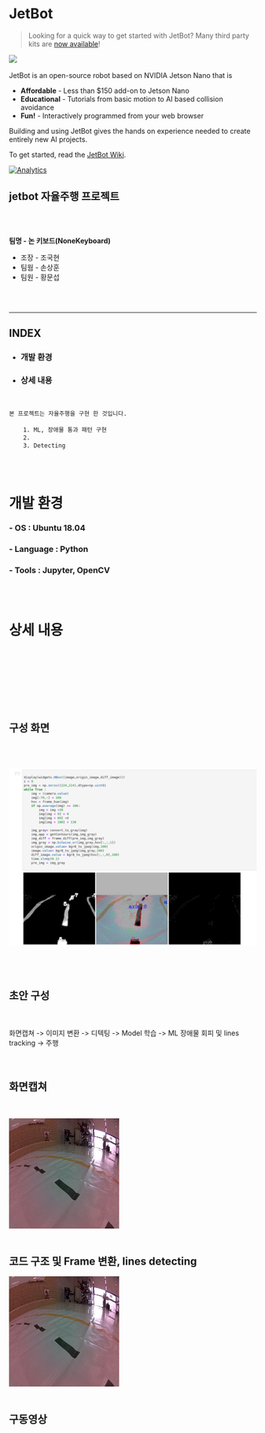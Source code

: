 # JetBot

<!--[<img src="https://img.shields.io/discord/553852754058280961.svg">](https://discord.gg/Ady6NtF) -->

> Looking for a quick way to get started with JetBot?  Many third party kits are [now available](../../wiki/third-party-kits)!

<img src="../..//wiki/images/jetson-jetbot-illustration_1600x1260.png" height="256">

JetBot is an open-source robot based on NVIDIA Jetson Nano that is

* **Affordable** - Less than $150 add-on to Jetson Nano
* **Educational** - Tutorials from basic motion to AI based collision avoidance
* **Fun!** - Interactively programmed from your web browser

Building and using JetBot gives the hands on experience needed to create entirely new AI projects.

To get started, read the [JetBot Wiki](https://github.com/NVIDIA-AI-IOT/jetbot/wiki).


[![Analytics](https://ga-beacon.appspot.com/UA-135919510-1/jetbot/README?pixel)](https://github.com/igrigorik/ga-beacon)


## jetbot 자율주행 프로젝트
<Br><br>

  
**팀명 - 논 키보드(NoneKeyboard)**

*   조장 - 조국현
*   팀웜 - 손상훈
*   팀원 - 황문섭

<br><br>

----

## INDEX
*    ### 개발 환경
*    ### 상세 내용

<br>

```
본 프로젝트는 자율주행을 구현 한 것입니다.

    1. ML, 장애물 통과 패턴 구현
    2.   
    3. Detecting

```
<br><br>

# 개발 환경
### - OS : Ubuntu 18.04
### - Language : Python
### - Tools : Jupyter, OpenCV

<br><br>

# 상세 내용
<br><br>

<br><br><br><br>

## 구성 화면
<br><br><br>
<img src ='Frame_diff.png'>  
<br><br><br>

## 초안 구성
<br><br>
화면캡쳐 -> 이미지 변환 -> 디텍팅 -> Model 학습 ->  ML 장애물 회피 및 lines tracking -> 주행<br>
<br><br>

## 화면캡쳐 
<br><br>
<img src = 'xy_024_047_10a2944e-3f66-11eb-b490-ccd9ac085048.jpg'>
<br><br>

## 코드 구조 및 Frame 변환, lines detecting
<img src = 'xy_024_047_10a2944e-3f66-11eb-b490-ccd9ac085048.jpg'>
<br><br>

## 구동영상 
<iframe width="560" height="315" src=" " frameborder="0" allow="accelerometer; autoplay; clipboard-write; encrypted-media; gyroscope; picture-in-picture" allowfullscreen></iframe> 